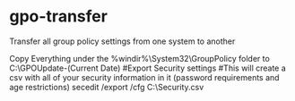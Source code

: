 # gpo-transfer
Transfer all group policy settings from one system to another

Copy Everything under the %windir%\System32\GroupPolicy folder to C:\GPOUpdate-(Current Date)
#Export Security settings
#This will create a csv with all of your security information in it (password requirements and age restrictions)
secedit /export /cfg C:\Security.csv
